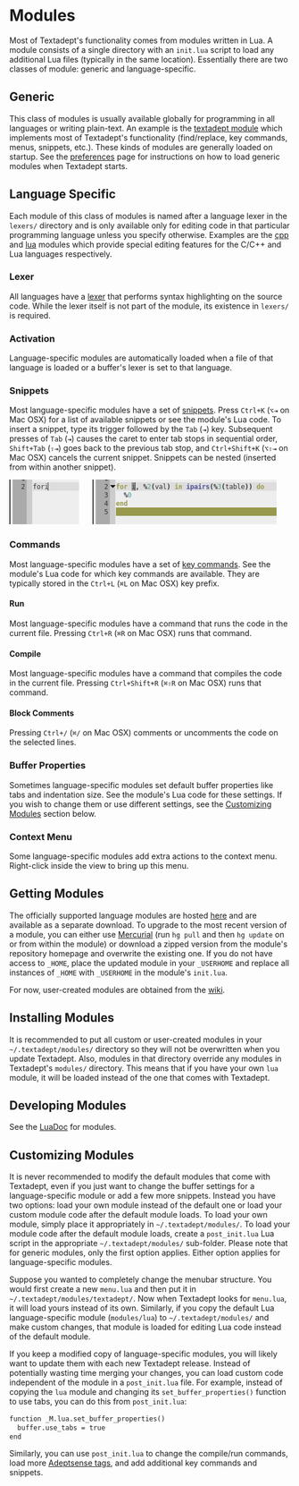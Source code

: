 # Modules

Most of Textadept's functionality comes from modules written in Lua. A module
consists of a single directory with an `init.lua` script to load any additional
Lua files (typically in the same location). Essentially there are two classes of
module: generic and language-specific.

## Generic

This class of modules is usually available globally for programming in all
languages or writing plain-text. An example is the [textadept module][] which
implements most of Textadept's functionality (find/replace, key commands, menus,
snippets, etc.). These kinds of modules are generally loaded on startup. See the
[preferences][] page for instructions on how to load generic modules when
Textadept starts.

[textadept module]: ../api/_M.textadept.html
[preferences]: 9_Preferences.html#User.Init

## Language Specific

Each module of this class of modules is named after a language lexer in the
`lexers/` directory and is only available only for editing code in that
particular programming language unless you specify otherwise. Examples are the
[cpp][] and [lua][] modules which provide special editing features for the C/C++
and Lua languages respectively.

[cpp]: ../api/_M.cpp.html
[lua]: ../api/_M.lua.html

### Lexer

All languages have a [lexer][] that performs syntax highlighting on the source
code. While the lexer itself is not part of the module, its existence in
`lexers/` is required.

[lexer]: ../api/lexer.html

### Activation

Language-specific modules are automatically loaded when a file of that language
is loaded or a buffer's lexer is set to that language.

### Snippets

Most language-specific modules have a set of [snippets][]. Press `Ctrl+K` (`⌥⇥`
on Mac OSX) for a list of available snippets or see the module's Lua code. To
insert a snippet, type its trigger followed by the `Tab` (`⇥`) key. Subsequent
presses of `Tab` (`⇥`) causes the caret to enter tab stops in sequential order,
`Shift+Tab` (`⇧⇥`) goes back to the previous tab stop, and `Ctrl+Shift+K` (`⌥⇧⇥`
on Mac OSX) cancels the current snippet. Snippets can be nested (inserted from
within another snippet).

![Snippet](images/snippet.png)
&nbsp;&nbsp;&nbsp;&nbsp;
![Snippet Expanded](images/snippet2.png)

[snippets]: ../api/_M.textadept.snippets.html

### Commands

Most language-specific modules have a set of [key commands][]. See the module's
Lua code for which key commands are available. They are typically stored in the
`Ctrl+L` (`⌘L` on Mac OSX) key prefix.

[key commands]: ../api/_M.textadept.keys.html

#### Run

Most language-specific modules have a command that runs the code in the current
file. Pressing `Ctrl+R` (`⌘R` on Mac OSX) runs that command.

#### Compile

Most language-specific modules have a command that compiles the code in the
current file. Pressing `Ctrl+Shift+R` (`⌘⇧R` on Mac OSX) runs that command.

#### Block Comments

Pressing `Ctrl+/` (`⌘/` on Mac OSX) comments or uncomments the code on the
selected lines.

### Buffer Properties

Sometimes language-specific modules set default buffer properties like tabs and
indentation size. See the module's Lua code for these settings. If you wish to
change them or use different settings, see the
[Customizing Modules](#Customizing.Modules) section below.

### Context Menu

Some language-specific modules add extra actions to the context menu.
Right-click inside the view to bring up this menu.

## Getting Modules

The officially supported language modules are hosted [here][] and are available
as a separate download. To upgrade to the most recent version of a module, you
can either use [Mercurial][] (run `hg pull` and then `hg update` on or from
within the module) or download a zipped version from the module's repository
homepage and overwrite the existing one. If you do not have access to `_HOME`,
place the updated module in your `_USERHOME` and replace all instances of
`_HOME` with `_USERHOME` in the module's `init.lua`.

For now, user-created modules are obtained from the [wiki][].

[here]: http://foicica.com/hg
[Mercurial]: http://mercurial.selenic.com
[wiki]: http://caladbolg.net/textadeptwiki

## Installing Modules

It is recommended to put all custom or user-created modules in your
`~/.textadept/modules/` directory so they will not be overwritten when you
update Textadept. Also, modules in that directory override any modules in
Textadept's  `modules/` directory. This means that if you have your own `lua`
module, it will be loaded instead of the one that comes with Textadept.

## Developing Modules

See the [LuaDoc][] for modules.

[LuaDoc]: ../api/_M.html

## Customizing Modules

It is never recommended to modify the default modules that come with Textadept,
even if you just want to change the buffer settings for a language-specific
module or add a few more snippets. Instead you have two options: load your own
module instead of the default one or load your custom module code after the
default module loads. To load your own module, simply place it appropriately in
`~/.textadept/modules/`. To load your module code after the default module
loads, create a `post_init.lua` Lua script in the appropriate
`~/.textadept/modules/` sub-folder. Please note that for generic modules, only
the first option applies. Either option applies for language-specific modules.

Suppose you wanted to completely change the menubar structure. You would first
create a new `menu.lua` and then put it in `~/.textadept/modules/textadept/`.
Now when Textadept looks for `menu.lua`, it will load yours instead of its own.
Similarly, if you copy the default Lua language-specific module (`modules/lua`)
to `~/.textadept/modules/` and make custom changes, that module is loaded for
editing Lua code instead of the default module.

If you keep a modified copy of language-specific modules, you will likely want
to update them with each new Textadept release. Instead of potentially wasting
time merging your changes, you can load custom code independent of the module in
a `post_init.lua` file. For example, instead of copying the `lua` module and
changing its `set_buffer_properties()` function to use tabs, you can do this
from `post_init.lua`:

    function _M.lua.set_buffer_properties()
      buffer.use_tabs = true
    end

Similarly, you can use `post_init.lua` to change the compile/run commands, load
more [Adeptsense tags][], and add additional key commands and snippets.

[Adeptsense tags]: ../api/_M.textadept.adeptsense.html#load_ctags

